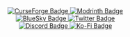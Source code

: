 <div align="center">
  <!--
  <div id="header">
    <img src="https://cdn.discordapp.com/icons/793141001765912636/a_0adffc2feeb72fe621aa450c1b9ca374.webp" width="160"/>
  </div>
  -->
  <div id="badges">
    <a href="https://www.curseforge.com/members/amymialee/projects">
      <img src="https://img.shields.io/badge/CurseForge-16181C?style=for-the-badge&logo=curseforge&logoColor=FF784D" alt="CurseForge Badge"/>
    </a>
    <a href="https://modrinth.com/user/AmyMialee">
      <img src="https://img.shields.io/badge/Modrinth-16181C?style=for-the-badge&logo=modrinth&logoColor=17B85A" alt="Modrinth Badge"/>
    </a>
    <br>
    <a href="https://bsky.app/profile/amymialee.xyz">
      <img src="https://img.shields.io/badge/BSky-16181C?style=for-the-badge&logo=bluesky&logoColor=blue" alt="BlueSky Badge"/>
    </a>
    <a href="https://twitter.com/amy_mialee">
      <img src="https://img.shields.io/badge/Twitter-16181C?style=for-the-badge&logo=x&logoColor=blue" alt="Twitter Badge"/>
    </a>
    <br>
    <a href="https://discord.com/invite/P4dUsxv6An">
      <img src="https://img.shields.io/badge/Discord-16181C?style=for-the-badge&logo=discord&logoColor=5865F2" alt="Discord Badge"/>
    </a>
    <a href="https://ko-fi.com/amymialee">
      <img src="https://img.shields.io/badge/Ko–Fi-16181C?style=for-the-badge&logo=ko-fi&logoColor=red" alt="Ko-Fi Badge"/>
    </a>
  </div>
